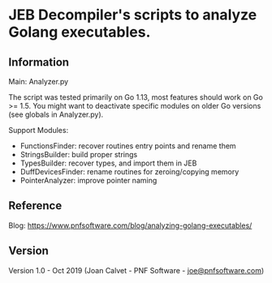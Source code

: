 # JEB Decompiler's scripts to analyze Golang executables.

## Information

Main: Analyzer.py

The script was tested primarily on Go 1.13, most features should work on Go >= 1.5.
You might want to deactivate specific modules on older Go versions (see globals in Analyzer.py).

Support Modules:

- FunctionsFinder: recover routines entry points and rename them
- StringsBuilder: build proper strings
- TypesBuilder: recover types, and import them in JEB
- DuffDevicesFinder: rename routines for zeroing/copying memory
- PointerAnalyzer: improve pointer naming

## Reference

Blog: https://www.pnfsoftware.com/blog/analyzing-golang-executables/

## Version
  
Version 1.0 - Oct 2019 (Joan Calvet - PNF Software - joe@pnfsoftware.com)
